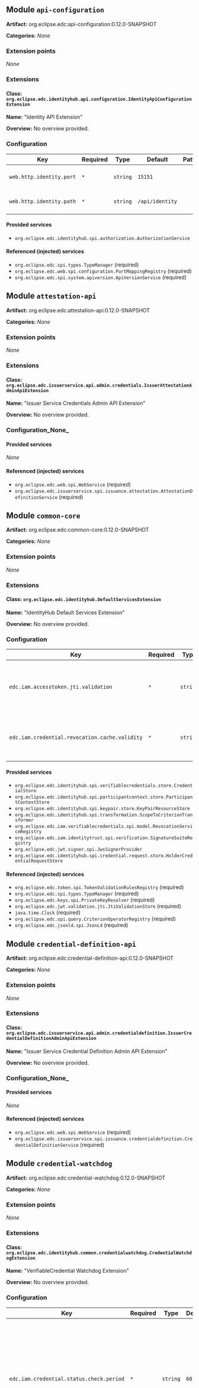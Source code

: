 Module `api-configuration`
--------------------------
**Artifact:** org.eclipse.edc:api-configuration:0.12.0-SNAPSHOT

**Categories:** _None_

### Extension points
_None_

### Extensions
#### Class: `org.eclipse.edc.identityhub.api.configuration.IdentityApiConfigurationExtension`
**Name:** "Identity API Extension"

**Overview:** No overview provided.


### Configuration

| Key                      | Required | Type     | Default         | Pattern | Min | Max | Description                   |
| ------------------------ | -------- | -------- | --------------- | ------- | --- | --- | ----------------------------- |
| `web.http.identity.port` | `*`      | `string` | `15151`         |         |     |     | Port for identity api context |
| `web.http.identity.path` | `*`      | `string` | `/api/identity` |         |     |     | Path for identity api context |

#### Provided services
- `org.eclipse.edc.identityhub.spi.authorization.AuthorizationService`

#### Referenced (injected) services
- `org.eclipse.edc.spi.types.TypeManager` (required)
- `org.eclipse.edc.web.spi.configuration.PortMappingRegistry` (required)
- `org.eclipse.edc.spi.system.apiversion.ApiVersionService` (required)

Module `attestation-api`
------------------------
**Artifact:** org.eclipse.edc:attestation-api:0.12.0-SNAPSHOT

**Categories:** _None_

### Extension points
_None_

### Extensions
#### Class: `org.eclipse.edc.issuerservice.api.admin.credentials.IssuerAttestationAdminApiExtension`
**Name:** "Issuer Service Credentials Admin API Extension"

**Overview:** No overview provided.


### Configuration_None_

#### Provided services
_None_

#### Referenced (injected) services
- `org.eclipse.edc.web.spi.WebService` (required)
- `org.eclipse.edc.issuerservice.spi.issuance.attestation.AttestationDefinitionService` (required)

Module `common-core`
--------------------
**Artifact:** org.eclipse.edc:common-core:0.12.0-SNAPSHOT

**Categories:** _None_

### Extension points
_None_

### Extensions
#### Class: `org.eclipse.edc.identityhub.DefaultServicesExtension`
**Name:** "IdentityHub Default Services Extension"

**Overview:** No overview provided.


### Configuration

| Key                                            | Required | Type     | Default  | Pattern | Min | Max | Description                                                                                  |
| ---------------------------------------------- | -------- | -------- | -------- | ------- | --- | --- | -------------------------------------------------------------------------------------------- |
| `edc.iam.accesstoken.jti.validation`           | `*`      | `string` | `false`  |         |     |     | Activates the JTI check: access tokens can only be used once to guard against replay attacks |
| `edc.iam.credential.revocation.cache.validity` | `*`      | `string` | `900000` |         |     |     | Validity period of cached StatusList2021 credential entries in milliseconds.                 |

#### Provided services
- `org.eclipse.edc.identityhub.spi.verifiablecredentials.store.CredentialStore`
- `org.eclipse.edc.identityhub.spi.participantcontext.store.ParticipantContextStore`
- `org.eclipse.edc.identityhub.spi.keypair.store.KeyPairResourceStore`
- `org.eclipse.edc.identityhub.spi.transformation.ScopeToCriterionTransformer`
- `org.eclipse.edc.iam.verifiablecredentials.spi.model.RevocationServiceRegistry`
- `org.eclipse.edc.iam.identitytrust.spi.verification.SignatureSuiteRegistry`
- `org.eclipse.edc.jwt.signer.spi.JwsSignerProvider`
- `org.eclipse.edc.identityhub.spi.credential.request.store.HolderCredentialRequestStore`

#### Referenced (injected) services
- `org.eclipse.edc.token.spi.TokenValidationRulesRegistry` (required)
- `org.eclipse.edc.spi.types.TypeManager` (required)
- `org.eclipse.edc.keys.spi.PrivateKeyResolver` (required)
- `org.eclipse.edc.jwt.validation.jti.JtiValidationStore` (required)
- `java.time.Clock` (required)
- `org.eclipse.edc.spi.query.CriterionOperatorRegistry` (required)
- `org.eclipse.edc.jsonld.spi.JsonLd` (required)

Module `credential-definition-api`
----------------------------------
**Artifact:** org.eclipse.edc:credential-definition-api:0.12.0-SNAPSHOT

**Categories:** _None_

### Extension points
_None_

### Extensions
#### Class: `org.eclipse.edc.issuerservice.api.admin.credentialdefinition.IssuerCredentialDefinitionAdminApiExtension`
**Name:** "Issuer Service Credential Definition Admin API Extension"

**Overview:** No overview provided.


### Configuration_None_

#### Provided services
_None_

#### Referenced (injected) services
- `org.eclipse.edc.web.spi.WebService` (required)
- `org.eclipse.edc.issuerservice.spi.issuance.credentialdefinition.CredentialDefinitionService` (required)

Module `credential-watchdog`
----------------------------
**Artifact:** org.eclipse.edc:credential-watchdog:0.12.0-SNAPSHOT

**Categories:** _None_

### Extension points
_None_

### Extensions
#### Class: `org.eclipse.edc.identityhub.common.credentialwatchdog.CredentialWatchdogExtension`
**Name:** "VerifiableCredential Watchdog Extension"

**Overview:** No overview provided.


### Configuration

| Key                                      | Required | Type     | Default | Pattern | Min | Max | Description                                                                                                                                      |
| ---------------------------------------- | -------- | -------- | ------- | ------- | --- | --- | ------------------------------------------------------------------------------------------------------------------------------------------------ |
| `edc.iam.credential.status.check.period` | `*`      | `string` | `60`    |         |     |     | Period (in seconds) at which the Watchdog thread checks all stored credentials for their status. Configuring a number <=0 disables the Watchdog. |
| `edc.iam.credential.status.check.delay`  |          | `string` | ``      |         |     |     | Initial delay (in seconds) before the Watchdog thread begins its work.                                                                           |

#### Provided services
_None_

#### Referenced (injected) services
- `org.eclipse.edc.spi.system.ExecutorInstrumentation` (required)
- `org.eclipse.edc.identityhub.spi.verifiablecredentials.CredentialStatusCheckService` (required)
- `org.eclipse.edc.identityhub.spi.verifiablecredentials.store.CredentialStore` (required)
- `org.eclipse.edc.transaction.spi.TransactionContext` (required)

Module `credentials-api`
------------------------
**Artifact:** org.eclipse.edc:credentials-api:0.12.0-SNAPSHOT

**Categories:** _None_

### Extension points
_None_

### Extensions
#### Class: `org.eclipse.edc.issuerservice.api.admin.credentials.IssuerCredentialsAdminApiExtension`
**Name:** "Issuer Service Credentials Admin API Extension"

**Overview:** No overview provided.


### Configuration_None_

#### Provided services
_None_

#### Referenced (injected) services
- `org.eclipse.edc.web.spi.WebService` (required)
- `org.eclipse.edc.issuerservice.spi.credentials.CredentialService` (required)

Module `dcp-identityhub-core`
-----------------------------
**Artifact:** org.eclipse.edc:dcp-identityhub-core:0.12.0-SNAPSHOT

**Categories:** _None_

### Extension points
_None_

### Extensions
#### Class: `org.eclipse.edc.identityhub.protocols.dcp.issuer.DcpHolderCoreExtension`
**Name:** "DCP Holder Core Extension"

**Overview:** No overview provided.


### Configuration

| Key             | Required | Type     | Default | Pattern | Min | Max | Description       |
| --------------- | -------- | -------- | ------- | ------- | --- | --- | ----------------- |
| `edc.ih.iam.id` | `*`      | `string` | ``      |         |     |     | DID of the holder |

#### Provided services
- `org.eclipse.edc.identityhub.protocols.dcp.spi.DcpIssuerTokenVerifier`

#### Referenced (injected) services
- `java.time.Clock` (required)
- `org.eclipse.edc.token.spi.TokenValidationService` (required)
- `org.eclipse.edc.iam.did.spi.resolution.DidPublicKeyResolver` (required)

Module `dcp-issuer-api`
-----------------------
**Artifact:** org.eclipse.edc:dcp-issuer-api:0.12.0-SNAPSHOT

**Categories:** _None_

### Extension points
_None_

### Extensions
#### Class: `org.eclipse.edc.identityhub.protocols.dcp.issuer.IssuerApiExtension`
**Name:** "Issuer API extension"

**Overview:** No overview provided.


### Configuration

| Key                      | Required | Type     | Default         | Pattern | Min | Max | Description                   |
| ------------------------ | -------- | -------- | --------------- | ------- | --- | --- | ----------------------------- |
| `web.http.issuance.port` | `*`      | `string` | `13132`         |         |     |     | Port for issuance api context |
| `web.http.issuance.path` | `*`      | `string` | `/api/issuance` |         |     |     | Path for issuance api context |

#### Provided services
_None_

#### Referenced (injected) services
- `org.eclipse.edc.spi.types.TypeManager` (required)
- `org.eclipse.edc.spi.system.apiversion.ApiVersionService` (required)
- `org.eclipse.edc.web.spi.WebService` (required)
- `org.eclipse.edc.web.spi.configuration.PortMappingRegistry` (required)
- `org.eclipse.edc.transform.spi.TypeTransformerRegistry` (required)
- `org.eclipse.edc.jsonld.spi.JsonLd` (required)
- `org.eclipse.edc.identityhub.protocols.dcp.issuer.spi.DcpIssuerService` (required)
- `org.eclipse.edc.identityhub.protocols.dcp.spi.DcpHolderTokenVerifier` (required)
- `org.eclipse.edc.validator.spi.JsonObjectValidatorRegistry` (required)
- `org.eclipse.edc.identityhub.spi.participantcontext.ParticipantContextService` (required)

Module `dcp-issuer-core`
------------------------
**Artifact:** org.eclipse.edc:dcp-issuer-core:0.12.0-SNAPSHOT

**Categories:** _None_

### Extension points
_None_

### Extensions
#### Class: `org.eclipse.edc.identityhub.protocols.dcp.issuer.DcpIssuerCoreExtension`
**Name:** "DCP Issuer Core Extension"

**Overview:** No overview provided.


### Configuration_None_

#### Provided services
- `org.eclipse.edc.identityhub.protocols.dcp.issuer.spi.DcpIssuerService`
- `org.eclipse.edc.identityhub.protocols.dcp.spi.DcpHolderTokenVerifier`
- `org.eclipse.edc.issuerservice.spi.issuance.delivery.CredentialStorageClient`

#### Referenced (injected) services
- `org.eclipse.edc.token.spi.TokenValidationRulesRegistry` (required)
- `org.eclipse.edc.token.spi.TokenValidationService` (required)
- `org.eclipse.edc.identityhub.spi.participantcontext.store.ParticipantContextStore` (required)
- `org.eclipse.edc.issuerservice.spi.participant.store.ParticipantStore` (required)
- `org.eclipse.edc.iam.did.spi.resolution.DidPublicKeyResolver` (required)
- `org.eclipse.edc.issuerservice.spi.issuance.credentialdefinition.CredentialDefinitionService` (required)
- `org.eclipse.edc.issuerservice.spi.issuance.process.store.IssuanceProcessStore` (required)
- `org.eclipse.edc.issuerservice.spi.issuance.attestation.AttestationPipeline` (required)
- `org.eclipse.edc.issuerservice.spi.issuance.rule.CredentialRuleDefinitionEvaluator` (required)
- `org.eclipse.edc.transaction.spi.TransactionContext` (required)
- `java.time.Clock` (required)
- `org.eclipse.edc.http.spi.EdcHttpClient` (required)
- `org.eclipse.edc.iam.identitytrust.spi.SecureTokenService` (required)
- `org.eclipse.edc.spi.monitor.Monitor` (required)
- `org.eclipse.edc.spi.types.TypeManager` (required)
- `org.eclipse.edc.iam.did.spi.resolution.DidResolverRegistry` (required)

Module `did-api`
----------------
**Artifact:** org.eclipse.edc:did-api:0.12.0-SNAPSHOT

**Categories:** _None_

### Extension points
_None_

### Extensions
#### Class: `org.eclipse.edc.identityhub.api.didmanagement.DidManagementApiExtension`
**Name:** "DID management Identity API Extension"

**Overview:** No overview provided.


### Configuration_None_

#### Provided services
_None_

#### Referenced (injected) services
- `org.eclipse.edc.web.spi.WebService` (required)
- `org.eclipse.edc.identityhub.spi.did.DidDocumentService` (required)
- `org.eclipse.edc.identityhub.spi.authorization.AuthorizationService` (required)

Module `did-spi`
----------------
**Name:** Identity Hub DID services
**Artifact:** org.eclipse.edc:did-spi:0.12.0-SNAPSHOT

**Categories:** _None_

### Extension points
  - `org.eclipse.edc.identityhub.spi.did.store.DidResourceStore`
  - `org.eclipse.edc.identityhub.spi.did.DidDocumentPublisher`
  - `org.eclipse.edc.identityhub.spi.did.DidWebParser`

### Extensions
Module `holder-credential-request-store-sql`
--------------------------------------------
**Artifact:** org.eclipse.edc:holder-credential-request-store-sql:0.12.0-SNAPSHOT

**Categories:** _None_

### Extension points
_None_

### Extensions
#### Class: `org.eclipse.edc.identityhub.store.sql.credentialrequest.schema.SqlHolderCredentialRequestStoreExtension`
**Name:** "Issuance Process SQL Store Extension"

**Overview:** No overview provided.


### Configuration

| Key                                          | Required | Type     | Default   | Pattern | Min | Max | Description               |
| -------------------------------------------- | -------- | -------- | --------- | ------- | --- | --- | ------------------------- |
| `edc.sql.store.credentialrequest.datasource` | `*`      | `string` | `default` |         |     |     | The datasource to be used |

#### Provided services
- `org.eclipse.edc.identityhub.spi.credential.request.store.HolderCredentialRequestStore`

#### Referenced (injected) services
- `org.eclipse.edc.transaction.datasource.spi.DataSourceRegistry` (required)
- `org.eclipse.edc.transaction.spi.TransactionContext` (required)
- `org.eclipse.edc.spi.types.TypeManager` (required)
- `org.eclipse.edc.sql.QueryExecutor` (required)
- `org.eclipse.edc.identityhub.store.sql.credentialrequest.schema.HolderCredentialRequestStoreStatements` (optional)
- `org.eclipse.edc.sql.bootstrapper.SqlSchemaBootstrapper` (required)
- `java.time.Clock` (required)

Module `identity-hub-core`
--------------------------
**Artifact:** org.eclipse.edc:identity-hub-core:0.12.0-SNAPSHOT

**Categories:** _None_

### Extension points
_None_

### Extensions
#### Class: `org.eclipse.edc.identityhub.core.CoreServicesExtension`
**Name:** "IdentityHub Core Services Extension"

**Overview:**  This extension provides core services for the IdentityHub that are not intended to be user-replaceable.



### Configuration

| Key             | Required | Type     | Default | Pattern | Min | Max | Description       |
| --------------- | -------- | -------- | ------- | ------- | --- | --- | ----------------- |
| `edc.ih.iam.id` | `*`      | `string` | ``      |         |     |     | DID of the holder |

#### Provided services
- `org.eclipse.edc.identityhub.spi.verification.SelfIssuedTokenVerifier`
- `org.eclipse.edc.identityhub.spi.verifiablecredentials.resolution.CredentialQueryResolver`
- `org.eclipse.edc.identityhub.spi.verifiablecredentials.generator.PresentationCreatorRegistry`
- `org.eclipse.edc.identityhub.spi.verifiablecredentials.generator.VerifiablePresentationService`
- `org.eclipse.edc.identityhub.spi.verifiablecredentials.generator.CredentialWriter`
- `org.eclipse.edc.identityhub.spi.verifiablecredentials.CredentialStatusCheckService`
- `org.eclipse.edc.identityhub.spi.verifiablecredentials.CredentialRequestManager`

#### Referenced (injected) services
- `org.eclipse.edc.iam.did.spi.resolution.DidPublicKeyResolver` (required)
- `org.eclipse.edc.jsonld.spi.JsonLd` (required)
- `org.eclipse.edc.identityhub.spi.verifiablecredentials.store.CredentialStore` (required)
- `org.eclipse.edc.identityhub.spi.transformation.ScopeToCriterionTransformer` (required)
- `org.eclipse.edc.keys.spi.PrivateKeyResolver` (required)
- `java.time.Clock` (required)
- `org.eclipse.edc.iam.identitytrust.spi.verification.SignatureSuiteRegistry` (required)
- `org.eclipse.edc.spi.types.TypeManager` (required)
- `org.eclipse.edc.token.spi.TokenValidationService` (required)
- `org.eclipse.edc.token.spi.TokenValidationRulesRegistry` (required)
- `org.eclipse.edc.spi.security.Vault` (required)
- `org.eclipse.edc.keys.spi.KeyParserRegistry` (required)
- `org.eclipse.edc.iam.identitytrust.spi.verification.SignatureSuiteRegistry` (required)
- `org.eclipse.edc.identityhub.spi.keypair.KeyPairService` (required)
- `org.eclipse.edc.iam.verifiablecredentials.spi.model.RevocationServiceRegistry` (required)
- `org.eclipse.edc.identityhub.spi.keypair.store.KeyPairResourceStore` (required)
- `org.eclipse.edc.keys.spi.LocalPublicKeyService` (required)
- `org.eclipse.edc.identityhub.spi.participantcontext.ParticipantContextService` (required)
- `org.eclipse.edc.jwt.signer.spi.JwsSignerProvider` (required)
- `org.eclipse.edc.transaction.spi.TransactionContext` (required)
- `org.eclipse.edc.transform.spi.TypeTransformerRegistry` (required)
- `org.eclipse.edc.iam.did.spi.resolution.DidResolverRegistry` (required)
- `org.eclipse.edc.identityhub.spi.credential.request.store.HolderCredentialRequestStore` (required)
- `org.eclipse.edc.iam.identitytrust.spi.SecureTokenService` (required)
- `org.eclipse.edc.http.spi.EdcHttpClient` (required)

Module `identity-hub-credentials-store-sql`
-------------------------------------------
**Artifact:** org.eclipse.edc:identity-hub-credentials-store-sql:0.12.0-SNAPSHOT

**Categories:** _None_

### Extension points
_None_

### Extensions
#### Class: `org.eclipse.edc.identityhub.store.sql.credentials.SqlCredentialStoreExtension`
**Name:** "CredentialResource SQL Store Extension"

**Overview:** No overview provided.


### Configuration

| Key                                    | Required | Type     | Default   | Pattern | Min | Max | Description               |
| -------------------------------------- | -------- | -------- | --------- | ------- | --- | --- | ------------------------- |
| `edc.sql.store.credentials.datasource` | `*`      | `string` | `default` |         |     |     | The datasource to be used |

#### Provided services
- `org.eclipse.edc.identityhub.spi.verifiablecredentials.store.CredentialStore`

#### Referenced (injected) services
- `org.eclipse.edc.transaction.datasource.spi.DataSourceRegistry` (required)
- `org.eclipse.edc.transaction.spi.TransactionContext` (required)
- `org.eclipse.edc.spi.types.TypeManager` (required)
- `org.eclipse.edc.sql.QueryExecutor` (required)
- `org.eclipse.edc.identityhub.store.sql.credentials.CredentialStoreStatements` (optional)
- `org.eclipse.edc.sql.bootstrapper.SqlSchemaBootstrapper` (required)

Module `identity-hub-did`
-------------------------
**Artifact:** org.eclipse.edc:identity-hub-did:0.12.0-SNAPSHOT

**Categories:** _None_

### Extension points
_None_

### Extensions
#### Class: `org.eclipse.edc.identityhub.did.defaults.DidDefaultServicesExtension`
**Name:** "DID Default Services Extension"

**Overview:** No overview provided.


### Configuration_None_

#### Provided services
- `org.eclipse.edc.identityhub.spi.did.store.DidResourceStore`

#### Referenced (injected) services
- `org.eclipse.edc.spi.query.CriterionOperatorRegistry` (required)

#### Class: `org.eclipse.edc.identityhub.did.DidServicesExtension`
**Name:** "DID Service Extension"

**Overview:** No overview provided.


### Configuration_None_

#### Provided services
- `org.eclipse.edc.identityhub.spi.did.DidDocumentPublisherRegistry`
- `org.eclipse.edc.identityhub.spi.did.DidDocumentService`

#### Referenced (injected) services
- `org.eclipse.edc.transaction.spi.TransactionContext` (required)
- `org.eclipse.edc.identityhub.spi.did.store.DidResourceStore` (required)
- `org.eclipse.edc.spi.event.EventRouter` (required)
- `org.eclipse.edc.keys.spi.KeyParserRegistry` (required)
- `org.eclipse.edc.identityhub.spi.participantcontext.store.ParticipantContextStore` (required)

Module `identity-hub-did-store-sql`
-----------------------------------
**Artifact:** org.eclipse.edc:identity-hub-did-store-sql:0.12.0-SNAPSHOT

**Categories:** _None_

### Extension points
_None_

### Extensions
#### Class: `org.eclipse.edc.identityhub.did.store.sql.SqlDidResourceStoreExtension`
**Name:** "DID Resource SQL Store Extension"

**Overview:** No overview provided.


### Configuration

| Key                                    | Required | Type     | Default   | Pattern | Min | Max | Description               |
| -------------------------------------- | -------- | -------- | --------- | ------- | --- | --- | ------------------------- |
| `edc.sql.store.didresource.datasource` | `*`      | `string` | `default` |         |     |     | The datasource to be used |

#### Provided services
- `org.eclipse.edc.identityhub.spi.did.store.DidResourceStore`

#### Referenced (injected) services
- `org.eclipse.edc.transaction.datasource.spi.DataSourceRegistry` (required)
- `org.eclipse.edc.transaction.spi.TransactionContext` (required)
- `org.eclipse.edc.spi.types.TypeManager` (required)
- `org.eclipse.edc.sql.QueryExecutor` (required)
- `org.eclipse.edc.identityhub.did.store.sql.DidResourceStatements` (optional)
- `org.eclipse.edc.sql.bootstrapper.SqlSchemaBootstrapper` (required)

Module `identity-hub-keypair-store-sql`
---------------------------------------
**Artifact:** org.eclipse.edc:identity-hub-keypair-store-sql:0.12.0-SNAPSHOT

**Categories:** _None_

### Extension points
_None_

### Extensions
#### Class: `org.eclipse.edc.identityhub.store.sql.keypair.SqlKeyPairResourceStoreExtension`
**Name:** "KeyPair Resource SQL Store Extension"

**Overview:** No overview provided.


### Configuration

| Key                                | Required | Type     | Default   | Pattern | Min | Max | Description               |
| ---------------------------------- | -------- | -------- | --------- | ------- | --- | --- | ------------------------- |
| `edc.sql.store.keypair.datasource` | `*`      | `string` | `default` |         |     |     | The datasource to be used |

#### Provided services
- `org.eclipse.edc.identityhub.spi.keypair.store.KeyPairResourceStore`

#### Referenced (injected) services
- `org.eclipse.edc.transaction.datasource.spi.DataSourceRegistry` (required)
- `org.eclipse.edc.transaction.spi.TransactionContext` (required)
- `org.eclipse.edc.spi.types.TypeManager` (required)
- `org.eclipse.edc.sql.QueryExecutor` (required)
- `org.eclipse.edc.identityhub.store.sql.keypair.KeyPairResourceStoreStatements` (optional)
- `org.eclipse.edc.sql.bootstrapper.SqlSchemaBootstrapper` (required)

Module `identity-hub-keypairs`
------------------------------
**Artifact:** org.eclipse.edc:identity-hub-keypairs:0.12.0-SNAPSHOT

**Categories:** _None_

### Extension points
_None_

### Extensions
#### Class: `org.eclipse.edc.identityhub.keypairs.KeyPairServiceExtension`
**Name:** "KeyPair Service Extension"

**Overview:** No overview provided.


### Configuration_None_

#### Provided services
- `org.eclipse.edc.identityhub.spi.keypair.KeyPairService`
- `org.eclipse.edc.identityhub.spi.keypair.events.KeyPairObservable`

#### Referenced (injected) services
- `org.eclipse.edc.spi.security.Vault` (required)
- `org.eclipse.edc.identityhub.spi.keypair.store.KeyPairResourceStore` (required)
- `org.eclipse.edc.spi.event.EventRouter` (required)
- `java.time.Clock` (required)
- `org.eclipse.edc.transaction.spi.TransactionContext` (required)
- `org.eclipse.edc.identityhub.spi.participantcontext.store.ParticipantContextStore` (required)

Module `identity-hub-participantcontext-store-sql`
--------------------------------------------------
**Artifact:** org.eclipse.edc:identity-hub-participantcontext-store-sql:0.12.0-SNAPSHOT

**Categories:** _None_

### Extension points
_None_

### Extensions
#### Class: `org.eclipse.edc.identityhub.store.sql.participantcontext.SqlParticipantContextStoreExtension`
**Name:** "ParticipantContext SQL Store Extension"

**Overview:** No overview provided.


### Configuration

| Key                                           | Required | Type     | Default   | Pattern | Min | Max | Description               |
| --------------------------------------------- | -------- | -------- | --------- | ------- | --- | --- | ------------------------- |
| `edc.sql.store.participantcontext.datasource` | `*`      | `string` | `default` |         |     |     | The datasource to be used |

#### Provided services
- `org.eclipse.edc.identityhub.spi.participantcontext.store.ParticipantContextStore`

#### Referenced (injected) services
- `org.eclipse.edc.transaction.datasource.spi.DataSourceRegistry` (required)
- `org.eclipse.edc.transaction.spi.TransactionContext` (required)
- `org.eclipse.edc.spi.types.TypeManager` (required)
- `org.eclipse.edc.sql.QueryExecutor` (required)
- `org.eclipse.edc.identityhub.store.sql.participantcontext.ParticipantContextStoreStatements` (optional)
- `org.eclipse.edc.sql.bootstrapper.SqlSchemaBootstrapper` (required)

Module `identity-hub-participants`
----------------------------------
**Artifact:** org.eclipse.edc:identity-hub-participants:0.12.0-SNAPSHOT

**Categories:** _None_

### Extension points
_None_

### Extensions
#### Class: `org.eclipse.edc.identityhub.participantcontext.ParticipantContextCoordinatorExtension`
**Name:** "ParticipantContext Extension"

**Overview:** No overview provided.


### Configuration_None_

#### Provided services
_None_

#### Referenced (injected) services
- `org.eclipse.edc.identityhub.spi.did.DidDocumentService` (required)
- `org.eclipse.edc.identityhub.spi.keypair.KeyPairService` (required)
- `java.time.Clock` (required)
- `org.eclipse.edc.spi.event.EventRouter` (required)
- `org.eclipse.edc.identityhub.spi.participantcontext.ParticipantContextService` (required)

#### Class: `org.eclipse.edc.identityhub.participantcontext.ParticipantContextExtension`
**Name:** "ParticipantContext Extension"

**Overview:** No overview provided.


### Configuration_None_

#### Provided services
- `org.eclipse.edc.identityhub.spi.participantcontext.ParticipantContextService`
- `org.eclipse.edc.identityhub.spi.participantcontext.events.ParticipantContextObservable`

#### Referenced (injected) services
- `org.eclipse.edc.identityhub.spi.participantcontext.store.ParticipantContextStore` (required)
- `org.eclipse.edc.spi.security.Vault` (required)
- `org.eclipse.edc.transaction.spi.TransactionContext` (required)
- `java.time.Clock` (required)
- `org.eclipse.edc.spi.event.EventRouter` (required)
- `org.eclipse.edc.identityhub.spi.did.store.DidResourceStore` (required)
- `org.eclipse.edc.identityhub.spi.participantcontext.StsAccountProvisioner` (required)

Module `identityhub-api-authentication`
---------------------------------------
**Artifact:** org.eclipse.edc:identityhub-api-authentication:0.12.0-SNAPSHOT

**Categories:** _None_

### Extension points
_None_

### Extensions
#### Class: `org.eclipse.edc.identityhub.api.ApiAuthenticationExtension`
**Name:** "Identity API Authentication Extension"

**Overview:** No overview provided.


### Configuration_None_

#### Provided services
_None_

#### Referenced (injected) services
- `org.eclipse.edc.web.spi.WebService` (required)
- `org.eclipse.edc.identityhub.spi.participantcontext.ParticipantContextService` (required)
- `org.eclipse.edc.spi.security.Vault` (required)

Module `identityhub-api-authorization`
--------------------------------------
**Artifact:** org.eclipse.edc:identityhub-api-authorization:0.12.0-SNAPSHOT

**Categories:** _None_

### Extension points
_None_

### Extensions
#### Class: `org.eclipse.edc.identityhub.api.ApiAuthorizationExtension`
**Name:** "Identity API Authorization Extension"

**Overview:** No overview provided.


### Configuration_None_

#### Provided services
- `org.eclipse.edc.identityhub.spi.authorization.AuthorizationService`

#### Referenced (injected) services
_None_

Module `issuance-process-store-sql`
-----------------------------------
**Artifact:** org.eclipse.edc:issuance-process-store-sql:0.12.0-SNAPSHOT

**Categories:** _None_

### Extension points
_None_

### Extensions
#### Class: `org.eclipse.edc.issuerservice.store.sql.issuanceprocess.SqlIssuanceProcessStoreExtension`
**Name:** "Issuance Process SQL Store Extension"

**Overview:** No overview provided.


### Configuration

| Key                                        | Required | Type     | Default   | Pattern | Min | Max | Description               |
| ------------------------------------------ | -------- | -------- | --------- | ------- | --- | --- | ------------------------- |
| `edc.sql.store.issuanceprocess.datasource` | `*`      | `string` | `default` |         |     |     | The datasource to be used |

#### Provided services
- `org.eclipse.edc.issuerservice.spi.issuance.process.store.IssuanceProcessStore`

#### Referenced (injected) services
- `org.eclipse.edc.transaction.datasource.spi.DataSourceRegistry` (required)
- `org.eclipse.edc.transaction.spi.TransactionContext` (required)
- `org.eclipse.edc.spi.types.TypeManager` (required)
- `org.eclipse.edc.sql.QueryExecutor` (required)
- `org.eclipse.edc.issuerservice.store.sql.issuanceprocess.IssuanceProcessStoreStatements` (optional)
- `org.eclipse.edc.sql.bootstrapper.SqlSchemaBootstrapper` (required)
- `java.time.Clock` (required)

Module `issuer-admin-api-configuration`
---------------------------------------
**Artifact:** org.eclipse.edc:issuer-admin-api-configuration:0.12.0-SNAPSHOT

**Categories:** _None_

### Extension points
_None_

### Extensions
#### Class: `org.eclipse.edc.identityhub.api.configuration.IssuerAdminApiConfigurationExtension`
**Name:** "Issuer Admin API Configuration Extension"

**Overview:** No overview provided.


### Configuration

| Key                         | Required | Type     | Default       | Pattern | Min | Max | Description                      |
| --------------------------- | -------- | -------- | ------------- | ------- | --- | --- | -------------------------------- |
| `web.http.issueradmin.port` | `*`      | `string` | `15152`       |         |     |     | Port for issueradmin api context |
| `web.http.issueradmin.path` | `*`      | `string` | `/api/issuer` |         |     |     | Path for issueradmin api context |

#### Provided services
- `org.eclipse.edc.identityhub.spi.authorization.AuthorizationService`

#### Referenced (injected) services
- `org.eclipse.edc.spi.types.TypeManager` (required)
- `org.eclipse.edc.web.spi.configuration.PortMappingRegistry` (required)
- `org.eclipse.edc.spi.system.apiversion.ApiVersionService` (required)

Module `issuerservice-attestation-definition-store-sql`
-------------------------------------------------------
**Artifact:** org.eclipse.edc:issuerservice-attestation-definition-store-sql:0.12.0-SNAPSHOT

**Categories:** _None_

### Extension points
_None_

### Extensions
#### Class: `org.eclipse.edc.issuerservice.store.sql.attestationdefinition.SqlAttestationDefinitionStoreExtension`
**Name:** "IssuerService Attestation Definition SQL Store Extension"

**Overview:** No overview provided.


### Configuration

| Key                                               | Required | Type     | Default   | Pattern | Min | Max | Description               |
| ------------------------------------------------- | -------- | -------- | --------- | ------- | --- | --- | ------------------------- |
| `edc.sql.store.attestationdefinitions.datasource` | `*`      | `string` | `default` |         |     |     | The datasource to be used |

#### Provided services
- `org.eclipse.edc.issuerservice.spi.issuance.attestation.AttestationDefinitionStore`

#### Referenced (injected) services
- `org.eclipse.edc.transaction.datasource.spi.DataSourceRegistry` (required)
- `org.eclipse.edc.transaction.spi.TransactionContext` (required)
- `org.eclipse.edc.spi.types.TypeManager` (required)
- `org.eclipse.edc.sql.QueryExecutor` (required)
- `org.eclipse.edc.issuerservice.store.sql.attestationdefinition.AttestationDefinitionStoreStatements` (optional)
- `org.eclipse.edc.sql.bootstrapper.SqlSchemaBootstrapper` (required)
- `java.time.Clock` (required)

Module `issuerservice-core`
---------------------------
**Artifact:** org.eclipse.edc:issuerservice-core:0.12.0-SNAPSHOT

**Categories:** _None_

### Extension points
_None_

### Extensions
#### Class: `org.eclipse.edc.issuerservice.defaults.DefaultServiceExtension`
**Name:** "IssuerService Default Services Extension"

**Overview:** No overview provided.


### Configuration_None_

#### Provided services
- `org.eclipse.edc.issuerservice.spi.participant.store.ParticipantStore`
- `org.eclipse.edc.issuerservice.spi.issuance.attestation.AttestationDefinitionStore`
- `org.eclipse.edc.issuerservice.spi.issuance.credentialdefinition.store.CredentialDefinitionStore`
- `org.eclipse.edc.issuerservice.spi.issuance.process.store.IssuanceProcessStore`

#### Referenced (injected) services
- `java.time.Clock` (required)
- `org.eclipse.edc.spi.query.CriterionOperatorRegistry` (required)

Module `issuerservice-credential-definition-store-sql`
------------------------------------------------------
**Artifact:** org.eclipse.edc:issuerservice-credential-definition-store-sql:0.12.0-SNAPSHOT

**Categories:** _None_

### Extension points
_None_

### Extensions
#### Class: `org.eclipse.edc.issuerservice.store.sql.credentialdefinition.SqlCredentialDefinitionStoreExtension`
**Name:** "IssuerService Credential definition SQL Store Extension"

**Overview:** No overview provided.


### Configuration

| Key                                              | Required | Type     | Default   | Pattern | Min | Max | Description               |
| ------------------------------------------------ | -------- | -------- | --------- | ------- | --- | --- | ------------------------- |
| `edc.sql.store.credentialdefinitions.datasource` | `*`      | `string` | `default` |         |     |     | The datasource to be used |

#### Provided services
- `org.eclipse.edc.issuerservice.spi.issuance.credentialdefinition.store.CredentialDefinitionStore`

#### Referenced (injected) services
- `org.eclipse.edc.transaction.datasource.spi.DataSourceRegistry` (required)
- `org.eclipse.edc.transaction.spi.TransactionContext` (required)
- `org.eclipse.edc.spi.types.TypeManager` (required)
- `org.eclipse.edc.sql.QueryExecutor` (required)
- `org.eclipse.edc.issuerservice.store.sql.credentialdefinition.CredentialDefinitionStoreStatements` (optional)
- `org.eclipse.edc.sql.bootstrapper.SqlSchemaBootstrapper` (required)
- `java.time.Clock` (required)

Module `issuerservice-credentials`
----------------------------------
**Artifact:** org.eclipse.edc:issuerservice-credentials:0.12.0-SNAPSHOT

**Categories:** _None_

### Extension points
_None_

### Extensions
#### Class: `org.eclipse.edc.issuerservice.credentials.CredentialServiceExtension`
**Name:** "Issuer Service Credential Service Extension"

**Overview:** No overview provided.


### Configuration

| Key                                       | Required | Type     | Default | Pattern | Min | Max | Description                                                                    |
| ----------------------------------------- | -------- | -------- | ------- | ------- | --- | --- | ------------------------------------------------------------------------------ |
| `edc.issuer.statuslist.signing.key.alias` | `*`      | `string` | ``      |         |     |     | Alias for the private key that is intended for signing status list credentials |

#### Provided services
- `org.eclipse.edc.issuerservice.spi.credentials.CredentialService`
- `org.eclipse.edc.issuerservice.spi.credentials.statuslist.StatusListInfoFactoryRegistry`

#### Referenced (injected) services
- `org.eclipse.edc.transaction.spi.TransactionContext` (required)
- `org.eclipse.edc.identityhub.spi.verifiablecredentials.store.CredentialStore` (required)
- `org.eclipse.edc.spi.types.TypeManager` (required)
- `org.eclipse.edc.jwt.signer.spi.JwsSignerProvider` (required)

Module `issuerservice-issuance`
-------------------------------
**Artifact:** org.eclipse.edc:issuerservice-issuance:0.12.0-SNAPSHOT

**Categories:** _None_

### Extension points
_None_

### Extensions
#### Class: `org.eclipse.edc.issuerservice.issuance.IssuanceCoreExtension`
**Name:** "Issuance Core Extension"

**Overview:** No overview provided.


### Configuration

| Key                                                       | Required | Type     | Default | Pattern | Min | Max | Description                                                                                       |
| --------------------------------------------------------- | -------- | -------- | ------- | ------- | --- | --- | ------------------------------------------------------------------------------------------------- |
| `edc.issuer.issuance.state-machine.iteration-wait-millis` | `*`      | `string` | `1000`  |         |     |     | The iteration wait time in milliseconds in the issuance process state machine. Default value 1000 |
| `edc.issuer.issuance.state-machine.batch-size`            | `*`      | `string` | `20`    |         |     |     | The batch size in the issuance process state machine. Default value 20                            |
| `edc.issuer.issuance.send.retry.limit`                    | `*`      | `string` | `7`     |         |     |     | How many times a specific operation must be tried before terminating the issuance with error      |
| `edc.issuer.issuance.send.retry.base-delay.ms`            | `*`      | `string` | `1000`  |         |     |     | The base delay for the issuance retry mechanism in millisecond                                    |

#### Provided services
- `org.eclipse.edc.issuerservice.spi.issuance.process.IssuanceProcessManager`
- `org.eclipse.edc.issuerservice.spi.issuance.process.IssuanceProcessService`

#### Referenced (injected) services
- `org.eclipse.edc.issuerservice.spi.issuance.process.store.IssuanceProcessStore` (required)
- `org.eclipse.edc.issuerservice.spi.issuance.generator.CredentialGeneratorRegistry` (required)
- `org.eclipse.edc.issuerservice.spi.issuance.credentialdefinition.store.CredentialDefinitionStore` (required)
- `org.eclipse.edc.identityhub.spi.verifiablecredentials.store.CredentialStore` (required)
- `org.eclipse.edc.spi.monitor.Monitor` (required)
- `org.eclipse.edc.spi.telemetry.Telemetry` (required)
- `org.eclipse.edc.spi.system.ExecutorInstrumentation` (required)
- `org.eclipse.edc.issuerservice.spi.issuance.process.retry.IssuanceProcessRetryStrategy` (optional)
- `org.eclipse.edc.issuerservice.spi.issuance.delivery.CredentialStorageClient` (required)
- `java.time.Clock` (required)
- `org.eclipse.edc.transaction.spi.TransactionContext` (required)

#### Class: `org.eclipse.edc.issuerservice.issuance.IssuanceServicesExtension`
**Name:** "IssuerService Issuance Services Extension"

**Overview:** No overview provided.


### Configuration_None_

#### Provided services
- `org.eclipse.edc.issuerservice.spi.issuance.credentialdefinition.CredentialDefinitionService`
- `org.eclipse.edc.issuerservice.spi.issuance.attestation.AttestationDefinitionService`
- `org.eclipse.edc.issuerservice.spi.issuance.attestation.AttestationPipeline`
- `org.eclipse.edc.issuerservice.spi.issuance.attestation.AttestationSourceFactoryRegistry`
- `org.eclipse.edc.issuerservice.spi.issuance.rule.CredentialRuleDefinitionEvaluator`
- `org.eclipse.edc.issuerservice.spi.issuance.mapping.IssuanceClaimsMapper`
- `org.eclipse.edc.issuerservice.spi.issuance.rule.CredentialRuleFactoryRegistry`
- `org.eclipse.edc.issuerservice.spi.issuance.rule.CredentialRuleDefinitionValidatorRegistry`
- `org.eclipse.edc.issuerservice.spi.issuance.generator.CredentialGeneratorRegistry`
- `org.eclipse.edc.issuerservice.spi.issuance.attestation.AttestationDefinitionValidatorRegistry`

#### Referenced (injected) services
- `org.eclipse.edc.transaction.spi.TransactionContext` (required)
- `org.eclipse.edc.issuerservice.spi.issuance.credentialdefinition.store.CredentialDefinitionStore` (required)
- `org.eclipse.edc.issuerservice.spi.issuance.attestation.AttestationDefinitionStore` (required)
- `org.eclipse.edc.issuerservice.spi.participant.store.ParticipantStore` (required)
- `org.eclipse.edc.identityhub.spi.keypair.KeyPairService` (required)
- `org.eclipse.edc.jwt.signer.spi.JwsSignerProvider` (required)
- `org.eclipse.edc.issuerservice.spi.participant.ParticipantService` (required)
- `java.time.Clock` (required)
- `org.eclipse.edc.identityhub.spi.participantcontext.ParticipantContextService` (required)

Module `issuerservice-issuance-attestations`
--------------------------------------------
**Artifact:** org.eclipse.edc:issuerservice-issuance-attestations:0.12.0-SNAPSHOT

**Categories:** _None_

### Extension points
_None_

### Extensions
#### Class: `org.eclipse.edc.issuerservice.issuance.attestations.IssuanceAttestationsExtension`
**Name:** "Issuance Attestations Extension"

**Overview:** No overview provided.


### Configuration_None_

#### Provided services
_None_

#### Referenced (injected) services
- `org.eclipse.edc.issuerservice.spi.issuance.attestation.AttestationSourceFactoryRegistry` (required)
- `org.eclipse.edc.issuerservice.spi.issuance.attestation.AttestationDefinitionValidatorRegistry` (required)

Module `issuerservice-issuance-rules`
-------------------------------------
**Artifact:** org.eclipse.edc:issuerservice-issuance-rules:0.12.0-SNAPSHOT

**Categories:** _None_

### Extension points
_None_

### Extensions
#### Class: `org.eclipse.edc.issuerservice.issuance.rules.IssuanceRulesExtension`
**Name:** "Issuance Rules Extension"

**Overview:** No overview provided.


### Configuration_None_

#### Provided services
_None_

#### Referenced (injected) services
- `org.eclipse.edc.issuerservice.spi.issuance.rule.CredentialRuleFactoryRegistry` (required)
- `org.eclipse.edc.issuerservice.spi.issuance.rule.CredentialRuleDefinitionValidatorRegistry` (required)

Module `issuerservice-participant-store-sql`
--------------------------------------------
**Artifact:** org.eclipse.edc:issuerservice-participant-store-sql:0.12.0-SNAPSHOT

**Categories:** _None_

### Extension points
_None_

### Extensions
#### Class: `org.eclipse.edc.issuerservice.store.sql.participant.SqlParticipantStoreExtension`
**Name:** "IssuerService Participant SQL Store Extension"

**Overview:** No overview provided.


### Configuration

| Key                                    | Required | Type     | Default   | Pattern | Min | Max | Description               |
| -------------------------------------- | -------- | -------- | --------- | ------- | --- | --- | ------------------------- |
| `edc.sql.store.participant.datasource` | `*`      | `string` | `default` |         |     |     | The datasource to be used |

#### Provided services
- `org.eclipse.edc.issuerservice.spi.participant.store.ParticipantStore`

#### Referenced (injected) services
- `org.eclipse.edc.transaction.datasource.spi.DataSourceRegistry` (required)
- `org.eclipse.edc.transaction.spi.TransactionContext` (required)
- `org.eclipse.edc.spi.types.TypeManager` (required)
- `org.eclipse.edc.sql.QueryExecutor` (required)
- `org.eclipse.edc.issuerservice.store.sql.participant.ParticipantStoreStatements` (optional)
- `org.eclipse.edc.sql.bootstrapper.SqlSchemaBootstrapper` (required)

Module `issuerservice-participants`
-----------------------------------
**Artifact:** org.eclipse.edc:issuerservice-participants:0.12.0-SNAPSHOT

**Categories:** _None_

### Extension points
_None_

### Extensions
#### Class: `org.eclipse.edc.issuerservice.participant.ParticipantServiceExtension`
**Name:** "IssuerService Participant Service Extension"

**Overview:** No overview provided.


### Configuration_None_

#### Provided services
- `org.eclipse.edc.issuerservice.spi.participant.ParticipantService`

#### Referenced (injected) services
- `org.eclipse.edc.transaction.spi.TransactionContext` (required)
- `org.eclipse.edc.issuerservice.spi.participant.store.ParticipantStore` (required)

Module `keypair-api`
--------------------
**Artifact:** org.eclipse.edc:keypair-api:0.12.0-SNAPSHOT

**Categories:** _None_

### Extension points
_None_

### Extensions
#### Class: `org.eclipse.edc.identityhub.api.keypair.KeyPairResourceManagementApiExtension`
**Name:** "KeyPairResource management Identity API Extension"

**Overview:** No overview provided.


### Configuration_None_

#### Provided services
_None_

#### Referenced (injected) services
- `org.eclipse.edc.web.spi.WebService` (required)
- `org.eclipse.edc.identityhub.spi.keypair.KeyPairService` (required)
- `org.eclipse.edc.identityhub.spi.authorization.AuthorizationService` (required)
- `org.eclipse.edc.spi.monitor.Monitor` (required)

Module `local-did-publisher`
----------------------------
**Artifact:** org.eclipse.edc:local-did-publisher:0.12.0-SNAPSHOT

**Categories:** _None_

### Extension points
_None_

### Extensions
#### Class: `org.eclipse.edc.identityhub.publisher.did.local.LocalDidPublisherExtension`
**Name:** "Local DID publisher extension"

**Overview:** No overview provided.


### Configuration

| Key                 | Required | Type     | Default | Pattern | Min | Max | Description              |
| ------------------- | -------- | -------- | ------- | ------- | --- | --- | ------------------------ |
| `web.http.did.port` | `*`      | `string` | `10100` |         |     |     | Port for did api context |
| `web.http.did.path` | `*`      | `string` | `/`     |         |     |     | Path for did api context |

#### Provided services
- `org.eclipse.edc.identityhub.spi.did.events.DidDocumentObservable`

#### Referenced (injected) services
- `org.eclipse.edc.identityhub.spi.did.DidDocumentPublisherRegistry` (required)
- `org.eclipse.edc.identityhub.spi.did.store.DidResourceStore` (required)
- `org.eclipse.edc.web.spi.WebService` (required)
- `org.eclipse.edc.web.spi.configuration.PortMappingRegistry` (required)
- `org.eclipse.edc.identityhub.spi.did.DidWebParser` (optional)
- `java.time.Clock` (required)
- `org.eclipse.edc.spi.event.EventRouter` (required)

Module `participant-api`
------------------------
**Artifact:** org.eclipse.edc:participant-api:0.12.0-SNAPSHOT

**Categories:** _None_

### Extension points
_None_

### Extensions
#### Class: `org.eclipse.edc.issuerservice.api.admin.participant.IssuerParticipantAdminApiExtension`
**Name:** "Issuer Service Participant Admin API Extension"

**Overview:** No overview provided.


### Configuration_None_

#### Provided services
_None_

#### Referenced (injected) services
- `org.eclipse.edc.web.spi.WebService` (required)
- `org.eclipse.edc.issuerservice.spi.participant.ParticipantService` (required)

Module `participant-context-api`
--------------------------------
**Artifact:** org.eclipse.edc:participant-context-api:0.12.0-SNAPSHOT

**Categories:** _None_

### Extension points
_None_

### Extensions
#### Class: `org.eclipse.edc.identityhub.api.verifiablecredential.ParticipantContextManagementApiExtension`
**Name:** "ParticipantContext management Identity API Extension"

**Overview:** No overview provided.


### Configuration_None_

#### Provided services
_None_

#### Referenced (injected) services
- `org.eclipse.edc.web.spi.WebService` (required)
- `org.eclipse.edc.identityhub.spi.participantcontext.ParticipantContextService` (required)
- `org.eclipse.edc.identityhub.spi.authorization.AuthorizationService` (required)
- `org.eclipse.edc.spi.monitor.Monitor` (required)

Module `presentation-api`
-------------------------
**Artifact:** org.eclipse.edc:presentation-api:0.12.0-SNAPSHOT

**Categories:** _None_

### Extension points
_None_

### Extensions
#### Class: `org.eclipse.edc.identityhub.api.PresentationApiExtension`
**Name:** "Presentation API Extension"

**Overview:** No overview provided.


### Configuration

| Key                          | Required | Type     | Default             | Pattern | Min | Max | Description                       |
| ---------------------------- | -------- | -------- | ------------------- | ------- | --- | --- | --------------------------------- |
| `web.http.presentation.port` | `*`      | `string` | `13131`             |         |     |     | Port for presentation api context |
| `web.http.presentation.path` | `*`      | `string` | `/api/presentation` |         |     |     | Path for presentation api context |

#### Provided services
_None_

#### Referenced (injected) services
- `org.eclipse.edc.transform.spi.TypeTransformerRegistry` (required)
- `org.eclipse.edc.validator.spi.JsonObjectValidatorRegistry` (required)
- `org.eclipse.edc.web.spi.WebService` (required)
- `org.eclipse.edc.identityhub.spi.verification.SelfIssuedTokenVerifier` (required)
- `org.eclipse.edc.identityhub.spi.verifiablecredentials.resolution.CredentialQueryResolver` (required)
- `org.eclipse.edc.identityhub.spi.verifiablecredentials.generator.VerifiablePresentationService` (required)
- `org.eclipse.edc.jsonld.spi.JsonLd` (required)
- `org.eclipse.edc.spi.types.TypeManager` (required)
- `org.eclipse.edc.identityhub.spi.participantcontext.ParticipantContextService` (required)
- `org.eclipse.edc.spi.system.apiversion.ApiVersionService` (required)
- `org.eclipse.edc.web.spi.configuration.PortMappingRegistry` (required)

Module `storage-api`
--------------------
**Artifact:** org.eclipse.edc:storage-api:0.12.0-SNAPSHOT

**Categories:** _None_

### Extension points
_None_

### Extensions
#### Class: `org.eclipse.edc.identityhub.api.StorageApiExtension`
**Name:** "Storage API Extension"

**Overview:** No overview provided.


### Configuration

| Key                     | Required | Type     | Default        | Pattern | Min | Max | Description                  |
| ----------------------- | -------- | -------- | -------------- | ------- | --- | --- | ---------------------------- |
| `web.http.storage.port` | `*`      | `string` | `14141`        |         |     |     | Port for storage api context |
| `web.http.storage.path` | `*`      | `string` | `/api/storage` |         |     |     | Path for storage api context |

#### Provided services
_None_

#### Referenced (injected) services
- `org.eclipse.edc.transform.spi.TypeTransformerRegistry` (required)
- `org.eclipse.edc.validator.spi.JsonObjectValidatorRegistry` (required)
- `org.eclipse.edc.web.spi.WebService` (required)
- `org.eclipse.edc.jsonld.spi.JsonLd` (required)
- `org.eclipse.edc.spi.types.TypeManager` (required)
- `org.eclipse.edc.spi.system.apiversion.ApiVersionService` (required)
- `org.eclipse.edc.web.spi.configuration.PortMappingRegistry` (required)
- `org.eclipse.edc.identityhub.spi.verifiablecredentials.generator.CredentialWriter` (required)
- `org.eclipse.edc.identityhub.protocols.dcp.spi.DcpIssuerTokenVerifier` (required)
- `org.eclipse.edc.spi.monitor.Monitor` (required)

Module `sts-account-provisioner`
--------------------------------
**Artifact:** org.eclipse.edc:sts-account-provisioner:0.12.0-SNAPSHOT

**Categories:** _None_

### Extension points
  - `org.eclipse.edc.identityhub.common.provisioner.StsClientSecretGenerator`

### Extensions
#### Class: `org.eclipse.edc.identityhub.common.provisioner.StsAccountProvisionerExtension`
**Name:** "STS Account Provisioner Extension"

**Overview:** No overview provided.


### Configuration_None_

#### Provided services
- `org.eclipse.edc.identityhub.spi.participantcontext.StsAccountProvisioner`

#### Referenced (injected) services
- `org.eclipse.edc.spi.event.EventRouter` (required)
- `org.eclipse.edc.spi.security.Vault` (required)
- `org.eclipse.edc.identityhub.common.provisioner.StsClientSecretGenerator` (optional)
- `org.eclipse.edc.identityhub.spi.participantcontext.StsAccountService` (optional)

Module `sts-account-service-local`
----------------------------------
**Artifact:** org.eclipse.edc:sts-account-service-local:0.12.0-SNAPSHOT

**Categories:** _None_

### Extension points
_None_

### Extensions
#### Class: `org.eclipse.edc.identityhub.sts.LocalStsServiceExtension`
**Name:** "Local (embedded) STS Account Service Extension"

**Overview:** No overview provided.


### Configuration

| Key                            | Required | Type     | Default | Pattern | Min | Max | Description                                                                                                                                                 |
| ------------------------------ | -------- | -------- | ------- | ------- | --- | --- | ----------------------------------------------------------------------------------------------------------------------------------------------------------- |
| `edc.iam.sts.privatekey.alias` | `*`      | `string` | ``      |         |     |     | Alias of private key used for signing tokens, retrieved from private key resolver. Required when using Embedded STS                                         |
| `edc.iam.sts.publickey.id`     | `*`      | `string` | ``      |         |     |     | Key Identifier used by the counterparty to resolve the public key for token validation, e.g. did:example:123#public-key-1. Required when using Embedded STS |
| `edc.iam.sts.token.expiration` | `*`      | `string` | `5`     |         |     |     | Self-issued ID Token expiration in minutes. By default is 5 minutes                                                                                         |

#### Provided services
- `org.eclipse.edc.iam.identitytrust.spi.SecureTokenService`

#### Referenced (injected) services
- `java.time.Clock` (required)
- `org.eclipse.edc.jwt.validation.jti.JtiValidationStore` (required)
- `org.eclipse.edc.jwt.signer.spi.JwsSignerProvider` (required)

#### Class: `org.eclipse.edc.identityhub.sts.accountservice.LocalStsAccountServiceExtension`
**Name:** "Local (embedded) STS Account Service Extension"

**Overview:** No overview provided.


### Configuration_None_

#### Provided services
- `org.eclipse.edc.identityhub.spi.participantcontext.StsAccountService`

#### Referenced (injected) services
- `org.eclipse.edc.iam.identitytrust.sts.spi.store.StsAccountStore` (required)
- `org.eclipse.edc.transaction.spi.TransactionContext` (required)

Module `sts-account-service-remote`
-----------------------------------
**Artifact:** org.eclipse.edc:sts-account-service-remote:0.12.0-SNAPSHOT

**Categories:** _None_

### Extension points
_None_

### Extensions
#### Class: `org.eclipse.edc.identityhub.sts.accountservice.RemoteStsAccountServiceExtension`
**Name:** "Remote STS Account Service Extension"

**Overview:** No overview provided.


### Configuration

| Key                                      | Required | Type     | Default     | Pattern | Min | Max | Description                                                                                    |
| ---------------------------------------- | -------- | -------- | ----------- | ------- | --- | --- | ---------------------------------------------------------------------------------------------- |
| `edc.sts.account.api.url`                | `*`      | `string` | ``          |         |     |     | The base URL of the remote STS Accounts API                                                    |
| `edc.sts.accounts.api.auth.header.name`  | `*`      | `string` | `x-api-key` |         |     |     | The name of the Auth header to use. Could be 'Authorization', some custom auth header, etc.    |
| `edc.sts.accounts.api.auth.header.value` | `*`      | `string` | ``          |         |     |     | The value of the Auth header to use. Currently we only support static values, e.g. tokens etc. |

#### Provided services
- `org.eclipse.edc.identityhub.spi.participantcontext.StsAccountService`

#### Referenced (injected) services
- `org.eclipse.edc.http.spi.EdcHttpClient` (required)
- `org.eclipse.edc.spi.types.TypeManager` (required)

Module `verifiable-credentials-api`
-----------------------------------
**Artifact:** org.eclipse.edc:verifiable-credentials-api:0.12.0-SNAPSHOT

**Categories:** _None_

### Extension points
_None_

### Extensions
#### Class: `org.eclipse.edc.identityhub.api.verifiablecredentials.VerifiableCredentialApiExtension`
**Name:** "VerifiableCredentials API Extension"

**Overview:** No overview provided.


### Configuration_None_

#### Provided services
_None_

#### Referenced (injected) services
- `org.eclipse.edc.transform.spi.TypeTransformerRegistry` (required)
- `org.eclipse.edc.web.spi.WebService` (required)
- `org.eclipse.edc.identityhub.spi.verifiablecredentials.store.CredentialStore` (required)
- `org.eclipse.edc.identityhub.spi.authorization.AuthorizationService` (required)
- `org.eclipse.edc.identityhub.spi.verifiablecredentials.CredentialRequestManager` (required)

